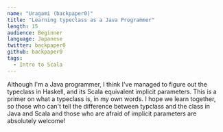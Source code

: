 ```yaml
---
name: "Uragami (backpaper0)"
title: "Learning typeclass as a Java Programmer"
length: 15
audience: Beginner
language: Japanese
twitter: backpaper0
github: backpaper0
tags:
  - Intro to Scala
---
```

Although I'm a Java programmer, I think I've managed to figure out the typeclass in Haskell, and its Scala equivalent implicit parameters.
This is a primer on what a typeclass is, in my own words.
I hope we learn together, so those who can't tell the difference between typclass and the class in Java and Scala and those who are afraid of implicit parameters are absolutely welcome!
